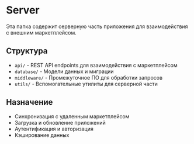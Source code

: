 # Server

Эта папка содержит серверную часть приложения для взаимодействия с внешним маркетплейсом.

## Структура

- `api/` - REST API endpoints для взаимодействия с маркетплейсом
- `database/` - Модели данных и миграции
- `middleware/` - Промежуточное ПО для обработки запросов
- `utils/` - Вспомогательные утилиты для серверной части

## Назначение

- Синхронизация с удаленным маркетплейсом
- Загрузка и обновление приложений
- Аутентификация и авторизация
- Кэширование данных